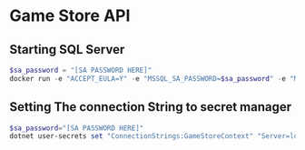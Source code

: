 # Game Store API

## Starting SQL Server 
```powershell
$sa_password = "[SA PASSWORD HERE]"
docker run -e "ACCEPT_EULA=Y" -e "MSSQL_SA_PASSWORD=$sa_password" -e "MSSQL_PID=Evaluation" -p 1433:1433  --name sqlpreview --hostname sqlpreview -v sqlvolume:/var/opt/mssql -d --rm mcr.microsoft.com/mssql/server:2022-preview-ubuntu-22.04
```

## Setting The connection String to secret manager 
```powershell
$sa_password="[SA PASSWORD HERE]"
dotnet user-secrets set "ConnectionStrings:GameStoreContext" "Server=localhost; Database=Gamestore; User Id=sa; Password=$sa_password; TrustServercertificate=True"
```